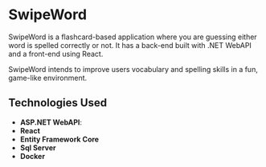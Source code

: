 # SwipeWord

SwipeWord is a flashcard-based application where you are guessing either word is spelled correctly or not. It has a back-end built with .NET WebAPI and a front-end using React.

SwipeWord intends to improve users vocabulary and spelling skills in a fun, game-like environment.

## Technologies Used


- **ASP.NET WebAPI**:
- **React**
- **Entity Framework Core**
- **Sql Server**
- **Docker**
